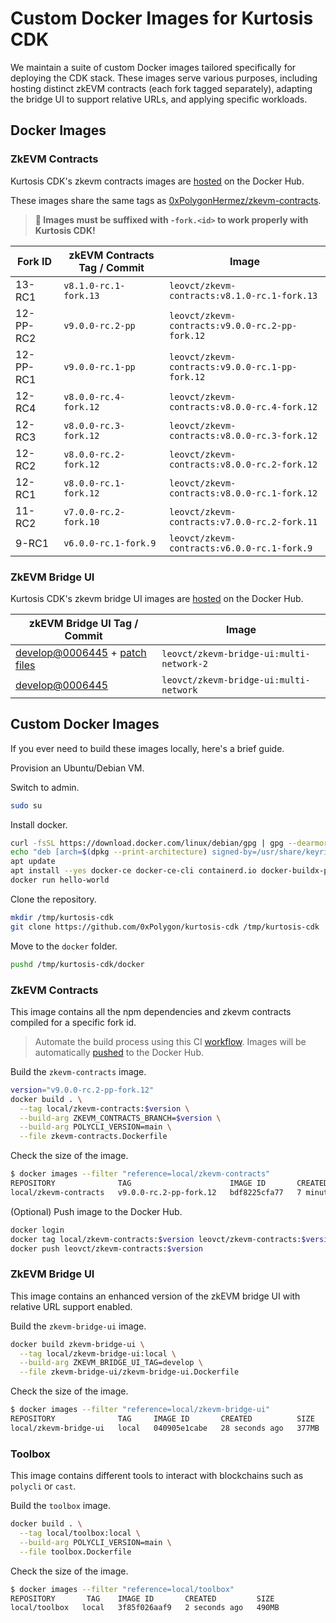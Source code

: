 # Custom Docker Images for Kurtosis CDK

We maintain a suite of custom Docker images tailored specifically for deploying the CDK stack. These images serve various purposes, including hosting distinct zkEVM contracts (each fork tagged separately), adapting the bridge UI to support relative URLs, and applying specific workloads.

## Docker Images

### ZkEVM Contracts

Kurtosis CDK's zkevm contracts images are [hosted](https://hub.docker.com/repository/docker/leovct/zkevm-contracts/general) on the Docker Hub.

These images share the same tags as [0xPolygonHermez/zkevm-contracts](https://github.com/0xPolygonHermez/zkevm-contracts).

> **🚨 Images must be suffixed with `-fork.<id>` to work properly with Kurtosis CDK!**

| Fork ID   | zkEVM Contracts Tag / Commit | Image                                           |
| --------- | ---------------------------- | ----------------------------------------------- |
| 13-RC1    | `v8.1.0-rc.1-fork.13`        | `leovct/zkevm-contracts:v8.1.0-rc.1-fork.13`    |
| 12-PP-RC2 | `v9.0.0-rc.2-pp`             | `leovct/zkevm-contracts:v9.0.0-rc.2-pp-fork.12` |
| 12-PP-RC1 | `v9.0.0-rc.1-pp`             | `leovct/zkevm-contracts:v9.0.0-rc.1-pp-fork.12` |
| 12-RC4    | `v8.0.0-rc.4-fork.12`        | `leovct/zkevm-contracts:v8.0.0-rc.4-fork.12`    |
| 12-RC3    | `v8.0.0-rc.3-fork.12`        | `leovct/zkevm-contracts:v8.0.0-rc.3-fork.12`    |
| 12-RC2    | `v8.0.0-rc.2-fork.12`        | `leovct/zkevm-contracts:v8.0.0-rc.2-fork.12`    |
| 12-RC1    | `v8.0.0-rc.1-fork.12`        | `leovct/zkevm-contracts:v8.0.0-rc.1-fork.12`    |
| 11-RC2    | `v7.0.0-rc.2-fork.10`        | `leovct/zkevm-contracts:v7.0.0-rc.2-fork.11`    |
| 9-RC1     | `v6.0.0-rc.1-fork.9`         | `leovct/zkevm-contracts:v6.0.0-rc.1-fork.9` |

### ZkEVM Bridge UI

Kurtosis CDK's zkevm bridge UI images are [hosted](https://hub.docker.com/repository/docker/leovct/zkevm-bridge-ui/general) on the Docker Hub.

| zkEVM Bridge UI Tag / Commit | Image |
| ---------------------------- | ----- |
| [develop@0006445](https://github.com/0xPolygonHermez/zkevm-bridge-ui/commit/0006445e1cace5c4d737523fca44af7f7261e041) + [patch files](./zkevm-bridge-ui/) | `leovct/zkevm-bridge-ui:multi-network-2` |
| [develop@0006445](https://github.com/0xPolygonHermez/zkevm-bridge-ui/commit/0006445e1cace5c4d737523fca44af7f7261e041) | `leovct/zkevm-bridge-ui:multi-network` |

## Custom Docker Images

If you ever need to build these images locally, here's a brief guide.

Provision an Ubuntu/Debian VM.

Switch to admin.

```bash
sudo su
```

Install docker.

```bash
curl -fsSL https://download.docker.com/linux/debian/gpg | gpg --dearmor -o /usr/share/keyrings/docker.gpg
echo "deb [arch=$(dpkg --print-architecture) signed-by=/usr/share/keyrings/docker.gpg] https://download.docker.com/linux/debian bookworm stable" |tee /etc/apt/sources.list.d/docker.list > /dev/null
apt update
apt install --yes docker-ce docker-ce-cli containerd.io docker-buildx-plugin docker-compose-plugin docker-compose
docker run hello-world
```

Clone the repository.

```bash
mkdir /tmp/kurtosis-cdk
git clone https://github.com/0xPolygon/kurtosis-cdk /tmp/kurtosis-cdk
```

Move to the `docker` folder.

```bash
pushd /tmp/kurtosis-cdk/docker
```

### ZkEVM Contracts

This image contains all the npm dependencies and zkevm contracts compiled for a specific fork id.

> Automate the build process using this CI [workflow](https://github.com/0xPolygon/kurtosis-cdk/actions/workflows/docker-image-builder.yml). Images will be automatically [pushed](https://hub.docker.com/repository/docker/leovct/zkevm-contracts/general) to the Docker Hub.

Build the `zkevm-contracts` image.

```bash
version="v9.0.0-rc.2-pp-fork.12"
docker build . \
  --tag local/zkevm-contracts:$version \
  --build-arg ZKEVM_CONTRACTS_BRANCH=$version \
  --build-arg POLYCLI_VERSION=main \
  --file zkevm-contracts.Dockerfile
```

Check the size of the image.

```bash
$ docker images --filter "reference=local/zkevm-contracts"
REPOSITORY              TAG                      IMAGE ID       CREATED          SIZE
local/zkevm-contracts   v9.0.0-rc.2-pp-fork.12   bdf8225cfa77   7 minutes ago    2.54GB
```

(Optional) Push image to the Docker Hub.

```bash
docker login
docker tag local/zkevm-contracts:$version leovct/zkevm-contracts:$version
docker push leovct/zkevm-contracts:$version
```

### ZkEVM Bridge UI

This image contains an enhanced version of the zkEVM bridge UI with relative URL support enabled.

Build the `zkevm-bridge-ui` image.

```bash
docker build zkevm-bridge-ui \
  --tag local/zkevm-bridge-ui:local \
  --build-arg ZKEVM_BRIDGE_UI_TAG=develop \
  --file zkevm-bridge-ui/zkevm-bridge-ui.Dockerfile
```

Check the size of the image.

```bash
$ docker images --filter "reference=local/zkevm-bridge-ui"
REPOSITORY              TAG     IMAGE ID       CREATED          SIZE
local/zkevm-bridge-ui   local   040905e1cabe   28 seconds ago   377MB
```

### Toolbox

This image contains different tools to interact with blockchains such as `polycli` or `cast`.

Build the `toolbox` image.

```bash
docker build . \
  --tag local/toolbox:local \
  --build-arg POLYCLI_VERSION=main \
  --file toolbox.Dockerfile
```

Check the size of the image.

```bash
$ docker images --filter "reference=local/toolbox"
REPOSITORY       TAG    IMAGE ID       CREATED         SIZE
local/toolbox   local   3f85f026aaf9   2 seconds ago   490MB
```
